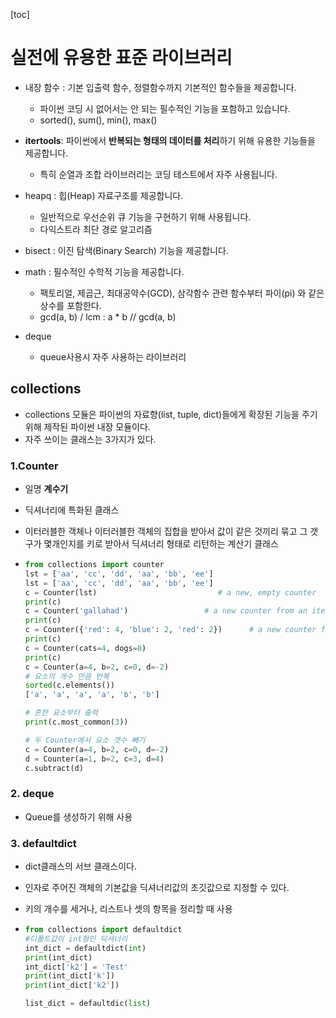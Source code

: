 [toc]

# 실전에 유용한 표준 라이브러리

- 내장 함수 : 기본 입출력 함수, 정렬함수까지 기본적인 함수들을 제공합니다.
  - 파이썬 코딩 시 없어서는 안 되는 필수적인 기능을 포함하고 있습니다.
  - sorted(), sum(), min(), max()

- **itertools**: 파이썬에서 **반복되는 형태의 데이터를 처리**하기 위해 유용한 기능들을 제공합니다.
  - 특히 순열과 조합 라이브러리는 코딩 테스트에서 자주 사용됩니다.

- heapq : 힙(Heap) 자료구조를 제공합니다.
  - 일반적으로 우선순위 큐 기능을 구현하기 위해 사용됩니다.
  - 다익스트라 최단 경로 알고리즘

- bisect : 이진 탐색(Binary Search) 기능을 제공합니다.

- math : 필수적인 수학적 기능을 제공합니다.
  - 팩토리얼, 제곱근, 최대공약수(GCD), 삼각함수 관련 함수부터 파이(pi) 와 같은 상수를 포함한다.
  - gcd(a, b) / lcm : a * b // gcd(a, b)

- deque
  - queue사용시 자주 사용하는 라이브러리


## collections

- collections 모듈은 파이썬의 자료향(list, tuple, dict)들에게 확장된 기능을 주기 위해 제작된 파이썬 내장 모듈이다.
- 자주 쓰이는 클래스는 3가지가 있다.

### 1.**Counter**

- 일명 **계수기**

- 딕셔너리에 특화된 클래스

- 이터러블한 객체나 이터러블한 객체의 집합을 받아서 값이 같은 것끼리 묶고 그 갯구가 몇개인지를 키로 받아서 딕셔너리 형태로 리턴하는 계산기 클래스

- ```python
  from collections import counter
  lst = ['aa', 'cc', 'dd', 'aa', 'bb', 'ee']
  lst = ['aa', 'cc', 'dd', 'aa', 'bb', 'ee']
  c = Counter(lst)                           # a new, empty counter
  print(c)
  c = Counter('gallahad')                 # a new counter from an iterable
  print(c)
  c = Counter({'red': 4, 'blue': 2, 'red': 2})      # a new counter from a mapping
  print(c)
  c = Counter(cats=4, dogs=8)
  print(c)
  c = Counter(a=4, b=2, c=0, d=-2)
  # 요소의 개수 만큼 반복
  sorted(c.elements())
  ['a', 'a', 'a', 'a', 'b', 'b']
  
  # 흔한 요소부터 출력
  print(c.most_common(3))
  
  # 두 Counter에서 요소 갯수 빼기
  c = Counter(a=4, b=2, c=0, d=-2)
  d = Counter(a=1, b=2, c=3, d=4)
  c.subtract(d)
  ```

### 2. deque

- Queue를 생성하기 위해 사용



### 3. defaultdict

- dict클래스의 서브 클래스이다.

- 인자로 주어진 객체의 기본값을 딕셔너리값의 초깃값으로 지정할 수 있다.

- 키의 개수를 세거나, 리스트나 셋의 항목을 정리할 때 사용

- ```python
  from collections import defaultdict
  #디폴트값이 int형인 딕셔너리
  int_dict = defaultdict(int)
  print(int_dict)
  int_dict['k2'] = 'Test'
  print(int_dict['k'])
  print(int_dict['k2'])
  
  list_dict = defaultdic(list)
  ```
